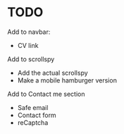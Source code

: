 # TODO
Add to navbar:
* CV link

Add to scrollspy
* Add the actual scrollspy
* Make a mobile hamburger version

Add to Contact me section
* Safe email
* Contact form
* reCaptcha